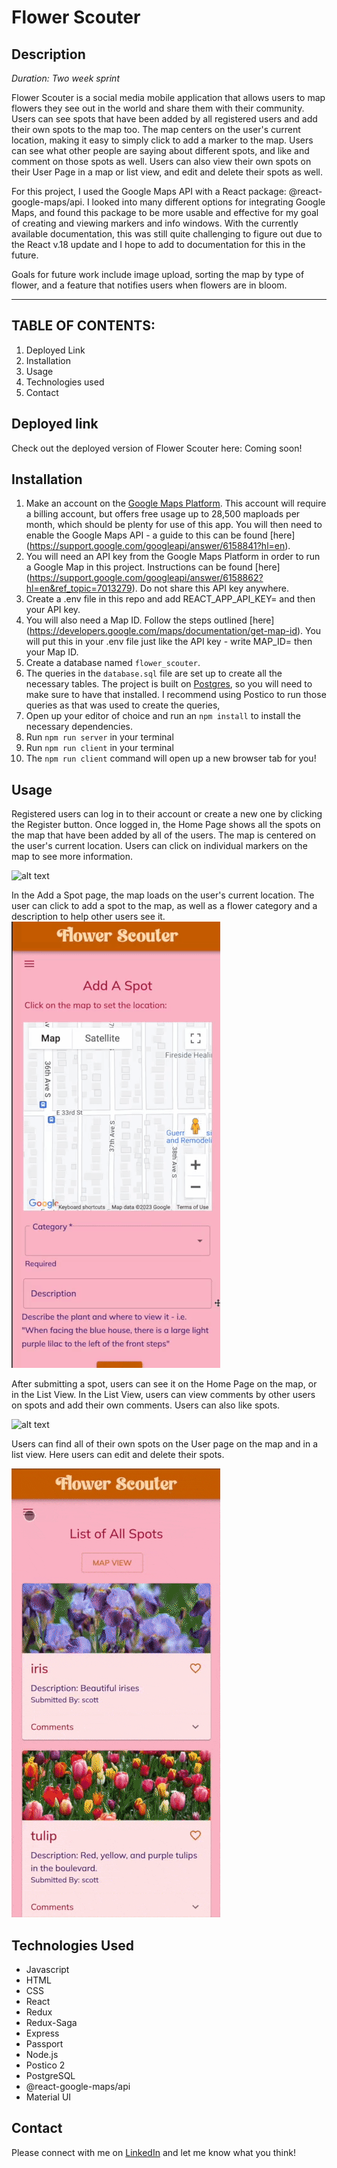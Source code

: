 
# Flower Scouter

## Description

_Duration: Two week sprint_

Flower Scouter is a social media mobile application that allows users to map flowers they see out in the world and share them with their community. Users can see spots that have been added by all registered users and add their own spots to the map too. The map centers on the user's current location, making it easy to simply click to add a marker to the map. Users can see what other people are saying about different spots, and like and comment on those spots as well. Users can also view their own spots on their User Page in a map or list view, and edit and delete their spots as well. 

For this project, I used the Google Maps API with a React package: @react-google-maps/api. I looked into many different options for integrating Google Maps, and found this package to be more usable and effective for my goal of creating and viewing markers and info windows. With the currently available documentation, this was still quite challenging to figure out due to the React v.18 update and I hope to add to documentation for this in the future. 

Goals for future work include image upload, sorting the map by type of flower, and a feature that notifies users when flowers are in bloom. 


---
## **TABLE OF CONTENTS:**
1. Deployed Link
1. Installation
1. Usage
1. Technologies used
1. Contact

## Deployed link
Check out the deployed version of Flower Scouter here: Coming soon!

## Installation
1. Make an account on the [Google Maps Platform](https://developers.google.com/maps). This account will require a billing account, but offers free usage up to 28,500 maploads per month, which should be plenty for use of this app. You will then need to enable the Google Maps API - a guide to this can be found [here] (https://support.google.com/googleapi/answer/6158841?hl=en).
2. You will need an API key from the Google Maps Platform in order to run a Google Map in this project. Instructions can be found [here] (https://support.google.com/googleapi/answer/6158862?hl=en&ref_topic=7013279). Do not share this API key anywhere. 
3. Create a .env file in this repo and add REACT_APP_API_KEY= and then your API key. 
4. You will also need a Map ID. Follow the steps outlined [here] (https://developers.google.com/maps/documentation/get-map-id). You will put this in your .env file just like the API key - write MAP_ID= then your Map ID.
5. Create a database named `flower_scouter`.
6. The queries in the `database.sql` file are set up to create all the necessary tables. The project is built on [Postgres](https://www.postgresql.org/download/), so you will need to make sure to have that installed. I recommend using Postico to run those queries as that was used to create the queries, 
7. Open up your editor of choice and run an `npm install` to install the necessary dependencies.
8. Run `npm run server` in your terminal
9. Run `npm run client` in your terminal
10. The `npm run client` command will open up a new browser tab for you!


## Usage
Registered users can log in to their account or create a new one by clicking the Register button. Once logged in, the Home Page shows all the spots on the map that have been added by all of the users. The map is centered on the user's current location. Users can click on individual markers on the map to see more information. 

![alt text](/public/images/MainMap.gif)


In the Add a Spot page, the map loads on the user's current location. The user can click to add a spot to the map, as well as a flower category and a description to help other users see it. 
![alt text](/public/images/AddSpot.gif)

After submitting a spot, users can see it on the Home Page on the map, or in the List View. In the List View, users can view comments by other users on spots and add their own comments. Users can also like spots. 

![alt text](/public/images/ListView.gif)

Users can find all of their own spots on the User page on the map and in a list view. Here users can edit and delete their spots. 

![alt text](/public/images/UserPage.gif)


## Technologies Used
* Javascript 
* HTML
* CSS
* React
* Redux
* Redux-Saga
* Express
* Passport 
* Node.js
* Postico 2
* PostgreSQL
* @react-google-maps/api
* Material UI 

## Contact
Please connect with me on [LinkedIn](https://www.linkedin.com/in/andrearlove/) and let me know what you think! 

